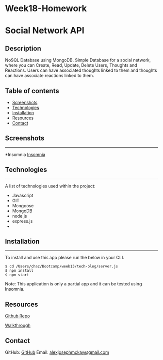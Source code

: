 # Week18-Homework

# Social Network API

## Description 

NoSQL Database using MongoDB.
Simple Database for a social network, where you can Create, Read, Update, Delete Users, Thoughts and Reactions.
Users can have associated thoughts linked to them and thoughts can have associate reactions linked to them.

## Table of contents 

- [Screenshots](#screenshots) 
- [Technologies](#technologies) 
- [Installation](#installation)
- [Resources](#resources) 
- [Contact](#contact)
  
## Screenshots 
---
*Insomnia
[Insomnia](assets/insomnia.png)

## Technologies
***
A list of technologies used within the project:

- Javascript
- GIT
- Mongoose
- MongoDB
- node.js
- express.js
- 
## Installation
***
To install and use this app please run the below in your CLI.
```
$ cd /Users/chaz/Bootcamp/week13/tech-blog/server.js
$ npm install
$ npm start
```
Note: This application is only a partial app and it can be tested using Insomnia.

## Resources

[Github Repo](https://github.com/mckayjalex/social-network)

[Walkthrough](https://youtu.be/ClW8YNCbcu8)

## Contact

GitHub: [GitHub](https://github.com/mckayjalex) Email: [alexjosephmckay@gmail.com](alexjosephmckay@gmail.com)